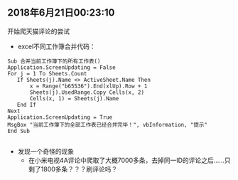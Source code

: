 ## 2018年6月21日00:23:10

开始爬天猫评论的尝试



- excel不同工作簿合并代码： 

```
Sub 合并当前工作簿下的所有工作表()
Application.ScreenUpdating = False
For j = 1 To Sheets.Count
   If Sheets(j).Name <> ActiveSheet.Name Then
       x = Range("b65536").End(xlUp).Row + 1
       Sheets(j).UsedRange.Copy Cells(x, 2)
       Cells(x, 1) = Sheets(j).Name
   End If
Next
Application.ScreenUpdating = True
MsgBox "当前工作簿下的全部工作表已经合并完毕！", vbInformation, "提示"
End Sub


```

- 发现一个奇怪的现象
  - 在小米电视4A评论中爬取了大概7000多条，去掉同一ID的评论之后……只剩了1800多条？？？刷评论吗？